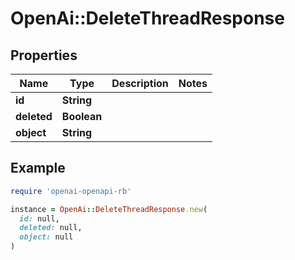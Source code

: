 # OpenAi::DeleteThreadResponse

## Properties

| Name | Type | Description | Notes |
| ---- | ---- | ----------- | ----- |
| **id** | **String** |  |  |
| **deleted** | **Boolean** |  |  |
| **object** | **String** |  |  |

## Example

```ruby
require 'openai-openapi-rb'

instance = OpenAi::DeleteThreadResponse.new(
  id: null,
  deleted: null,
  object: null
)
```

